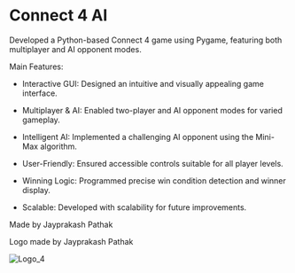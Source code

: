 # Connect 4 AI

Developed a Python-based Connect 4 game using Pygame, featuring both multiplayer and AI opponent modes.

Main Features:
 - Interactive GUI: Designed an intuitive and visually appealing game interface.

 - Multiplayer & AI: Enabled two-player and AI opponent modes for varied gameplay.

 - Intelligent AI: Implemented a challenging AI opponent using the Mini-Max algorithm.

 - User-Friendly: Ensured accessible controls suitable for all player levels.

 - Winning Logic: Programmed precise win condition detection and winner display.

 - Scalable: Developed with scalability for future improvements.

Made by Jayprakash Pathak

Logo made by Jayprakash Pathak

![Logo_4](https://user-images.githubusercontent.com/49925882/190212507-7134c250-d66b-42da-8478-1b0e743264f9.png)
